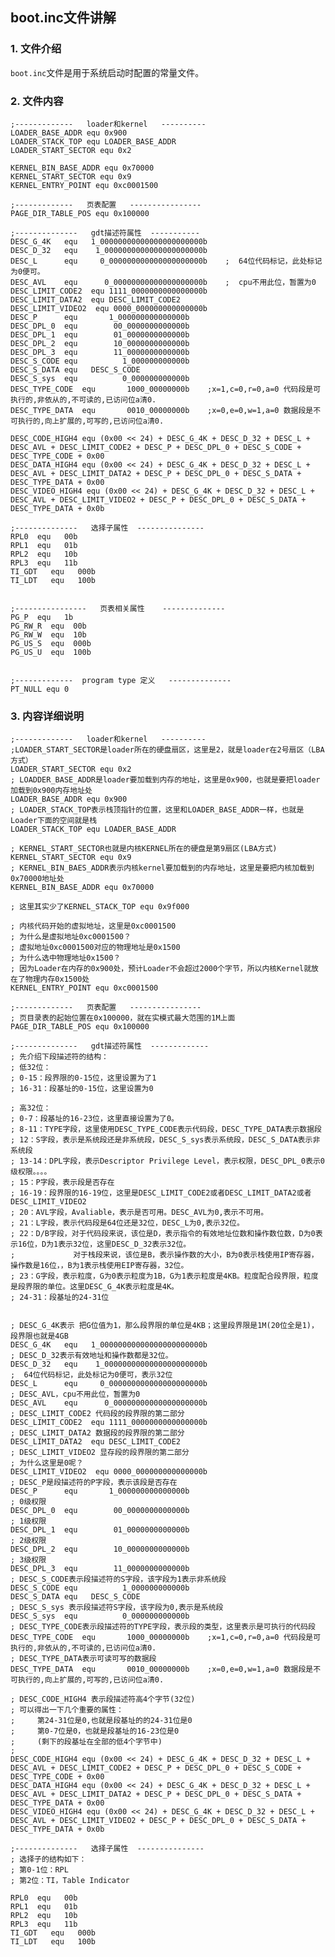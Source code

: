 ## boot.inc文件讲解

### 1. 文件介绍

```boot.inc```文件是用于系统启动时配置的常量文件。

### 2. 文件内容

```assembly
;-------------	 loader和kernel   ----------
LOADER_BASE_ADDR equ 0x900 
LOADER_STACK_TOP equ LOADER_BASE_ADDR
LOADER_START_SECTOR equ 0x2

KERNEL_BIN_BASE_ADDR equ 0x70000
KERNEL_START_SECTOR equ 0x9
KERNEL_ENTRY_POINT equ 0xc0001500

;-------------   页表配置   ----------------
PAGE_DIR_TABLE_POS equ 0x100000

;--------------   gdt描述符属性  -----------
DESC_G_4K   equ	  1_00000000000000000000000b   
DESC_D_32   equ	   1_0000000000000000000000b
DESC_L	    equ	    0_000000000000000000000b	;  64位代码标记，此处标记为0便可。
DESC_AVL    equ	     0_00000000000000000000b	;  cpu不用此位，暂置为0  
DESC_LIMIT_CODE2  equ 1111_0000000000000000b
DESC_LIMIT_DATA2  equ DESC_LIMIT_CODE2
DESC_LIMIT_VIDEO2  equ 0000_000000000000000b
DESC_P	    equ		  1_000000000000000b
DESC_DPL_0  equ		   00_0000000000000b
DESC_DPL_1  equ		   01_0000000000000b
DESC_DPL_2  equ		   10_0000000000000b
DESC_DPL_3  equ		   11_0000000000000b
DESC_S_CODE equ		     1_000000000000b
DESC_S_DATA equ	  DESC_S_CODE
DESC_S_sys  equ		     0_000000000000b
DESC_TYPE_CODE  equ	      1000_00000000b	;x=1,c=0,r=0,a=0 代码段是可执行的,非依从的,不可读的,已访问位a清0.  
DESC_TYPE_DATA  equ	      0010_00000000b	;x=0,e=0,w=1,a=0 数据段是不可执行的,向上扩展的,可写的,已访问位a清0.

DESC_CODE_HIGH4 equ (0x00 << 24) + DESC_G_4K + DESC_D_32 + DESC_L + DESC_AVL + DESC_LIMIT_CODE2 + DESC_P + DESC_DPL_0 + DESC_S_CODE + DESC_TYPE_CODE + 0x00
DESC_DATA_HIGH4 equ (0x00 << 24) + DESC_G_4K + DESC_D_32 + DESC_L + DESC_AVL + DESC_LIMIT_DATA2 + DESC_P + DESC_DPL_0 + DESC_S_DATA + DESC_TYPE_DATA + 0x00
DESC_VIDEO_HIGH4 equ (0x00 << 24) + DESC_G_4K + DESC_D_32 + DESC_L + DESC_AVL + DESC_LIMIT_VIDEO2 + DESC_P + DESC_DPL_0 + DESC_S_DATA + DESC_TYPE_DATA + 0x0b

;--------------   选择子属性  ---------------
RPL0  equ   00b
RPL1  equ   01b
RPL2  equ   10b
RPL3  equ   11b
TI_GDT	 equ   000b
TI_LDT	 equ   100b


;----------------   页表相关属性    --------------
PG_P  equ   1b
PG_RW_R	 equ  00b 
PG_RW_W	 equ  10b 
PG_US_S	 equ  000b 
PG_US_U	 equ  100b 


;-------------  program type 定义   --------------
PT_NULL equ 0

```

### 3. 内容详细说明

```assembly
;-------------	 loader和kernel   ----------
;LOADER_START_SECTOR是loader所在的硬盘扇区，这里是2，就是loader在2号扇区（LBA方式）
LOADER_START_SECTOR equ 0x2
; LOADDER_BASE_ADDR是loader要加载到内存的地址，这里是0x900，也就是要把loader加载到0x900内存地址处
LOADER_BASE_ADDR equ 0x900 
; LOADER_STACK_TOP表示栈顶指针的位置，这里和LOADER_BASE_ADDR一样，也就是Loader下面的空间就是栈
LOADER_STACK_TOP equ LOADER_BASE_ADDR

; KERNEL_START_SECTOR也就是内核KERNEL所在的硬盘是第9扇区(LBA方式)
KERNEL_START_SECTOR equ 0x9
; KERNEL_BIN_BAES_ADDR表示内核kernel要加载到的内存地址，这里是要把内核加载到0x70000地址处
KERNEL_BIN_BASE_ADDR equ 0x70000

; 这里其实少了KERNEL_STACK_TOP equ 0x9f000

; 内核代码开始的虚拟地址，这里是0xc0001500
; 为什么是虚拟地址0xc0001500？
; 虚拟地址0xc0001500对应的物理地址是0x1500
; 为什么选中物理地址0x1500？
; 因为Loader在内存的0x900处，预计Loader不会超过2000个字节，所以内核Kernel就放在了物理内存0x1500处
KERNEL_ENTRY_POINT equ 0xc0001500

;-------------   页表配置   ----------------
; 页目录表的起始位置在0x100000，就在实模式最大范围的1M上面
PAGE_DIR_TABLE_POS equ 0x100000 

;--------------   gdt描述符属性  -------------
; 先介绍下段描述符的结构：
; 低32位：
; 0-15：段界限的0-15位，这里设置为了1
; 16-31：段基址的0-15位，这里设置为0

; 高32位：
; 0-7：段基址的16-23位，这里直接设置为了0。
; 8-11：TYPE字段，这里使用DESC_TYPE_CODE表示代码段，DESC_TYPE_DATA表示数据段
; 12：S字段，表示是系统段还是非系统段，DESC_S_sys表示系统段，DESC_S_DATA表示非系统段
; 13-14：DPL字段，表示Descriptor Privilege Level，表示权限，DESC_DPL_0表示0级权限。。。。
; 15：P字段，表示段是否存在
; 16-19：段界限的16-19位，这里是DESC_LIMIT_CODE2或者DESC_LIMIT_DATA2或者DESC_LIMIT_VIDEO2
; 20：AVL字段，Avaliable，表示是否可用。DESC_AVL为0,表示不可用。
; 21：L字段，表示代码段是64位还是32位，DESC_L为0,表示32位。
; 22：D/B字段，对于代码段来说，该位是D，表示指令的有效地址位数和操作数位数，D为0表示16位，D为1表示32位，这里DESC_D_32表示32位。
;			  对于栈段来说，该位是B，表示操作数的大小，B为0表示栈使用IP寄存器，操作数是16位，，B为1表示栈使用EIP寄存器，32位。
; 23：G字段，表示粒度，G为0表示粒度为1B，G为1表示粒度是4KB。粒度配合段界限，粒度是段界限的单位。这里DESC_G_4K表示粒度是4K。
; 24-31：段基址的24-31位


; DESC_G_4K表示 把G位值为1，那么段界限的单位是4KB；这里段界限是1M(20位全是1)，段界限也就是4GB
DESC_G_4K   equ	  1_00000000000000000000000b   
; DESC_D_32表示有效地址和操作数都是32位。
DESC_D_32   equ	   1_0000000000000000000000b
;  64位代码标记，此处标记为0便可，表示32位
DESC_L	    equ	    0_000000000000000000000b	
; DESC_AVL，cpu不用此位，暂置为0  
DESC_AVL    equ	     0_00000000000000000000b	
; DESC_LIMIT_CODE2 代码段的段界限的第二部分
DESC_LIMIT_CODE2  equ 1111_0000000000000000b
; DESC_LIMIT_DATA2 数据段的段界限的第二部分
DESC_LIMIT_DATA2  equ DESC_LIMIT_CODE2
; DESC_LIMIT_VIDEO2 显存段的段界限的第二部分
; 为什么这里是0呢？
DESC_LIMIT_VIDEO2  equ 0000_000000000000000b
; DESC_P是段描述符的P字段，表示该段是否存在
DESC_P	    equ		  1_000000000000000b
; 0级权限
DESC_DPL_0  equ		   00_0000000000000b
; 1级权限
DESC_DPL_1  equ		   01_0000000000000b
; 2级权限
DESC_DPL_2  equ		   10_0000000000000b
; 3级权限
DESC_DPL_3  equ		   11_0000000000000b
; DESC_S_CODE表示段描述符的S字段，该字段为1表示非系统段
DESC_S_CODE equ		     1_000000000000b
DESC_S_DATA equ	  DESC_S_CODE
; DESC_S_sys 表示段描述符S字段，该字段为0,表示是系统段
DESC_S_sys  equ		     0_000000000000b
; DESC_TYPE_CODE表示段描述符的TYPE字段，表示段的类型，这里表示是可执行的代码段
DESC_TYPE_CODE  equ	      1000_00000000b	;x=1,c=0,r=0,a=0 代码段是可执行的,非依从的,不可读的,已访问位a清0.  
; DESC_TYPE_DATA表示可读可写的数据段
DESC_TYPE_DATA  equ	      0010_00000000b	;x=0,e=0,w=1,a=0 数据段是不可执行的,向上扩展的,可写的,已访问位a清0.

; DESC_CODE_HIGH4 表示段描述符高4个字节(32位)
; 可以得出一下几个重要的属性：
; 	  第24-31位是0,也就是段基址的的24-31位是0
;     第0-7位是0，也就是段基址的16-23位是0
;	  (剩下的段基址在全部的低4个字节中)
; 
DESC_CODE_HIGH4 equ (0x00 << 24) + DESC_G_4K + DESC_D_32 + DESC_L + DESC_AVL + DESC_LIMIT_CODE2 + DESC_P + DESC_DPL_0 + DESC_S_CODE + DESC_TYPE_CODE + 0x00
DESC_DATA_HIGH4 equ (0x00 << 24) + DESC_G_4K + DESC_D_32 + DESC_L + DESC_AVL + DESC_LIMIT_DATA2 + DESC_P + DESC_DPL_0 + DESC_S_DATA + DESC_TYPE_DATA + 0x00
DESC_VIDEO_HIGH4 equ (0x00 << 24) + DESC_G_4K + DESC_D_32 + DESC_L + DESC_AVL + DESC_LIMIT_VIDEO2 + DESC_P + DESC_DPL_0 + DESC_S_DATA + DESC_TYPE_DATA + 0x0b

;--------------   选择子属性  ---------------
; 选择子的结构如下：
; 第0-1位：RPL
; 第2位：TI，Table Indicator

RPL0  equ   00b
RPL1  equ   01b
RPL2  equ   10b
RPL3  equ   11b
TI_GDT	 equ   000b
TI_LDT	 equ   100b

```

